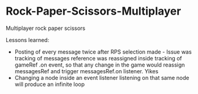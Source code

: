 # Rock-Paper-Scissors-Multiplayer
Multiplayer rock paper scissors

Lessons learned:
- Posting of every message twice after RPS selection made - Issue was tracking of messages reference was
reassigned inside tracking of gameRef .on event, so that any change in the game would reassign messagesRef and 
trigger messagesRef.on listener. Yikes
- Changing a node inside an event listener listening on that same node will produce an infinite loop

